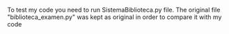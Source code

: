 To test my code you need to run SistemaBiblioteca.py file. The original file "biblioteca_examen.py" was kept as original in order to compare it with my code
